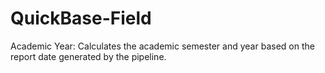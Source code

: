 # QuickBase-Field
Academic Year: Calculates the academic semester and year based on the report date generated by the pipeline.
